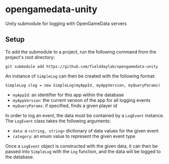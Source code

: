 # opengamedata-unity
Unity submodule for logging with OpenGameData servers

## Setup
To add the submodule to a project, run the following command from the project's root directory:

`git submodule add https://github.com/fielddaylab/opengamedata-unity`

An instance of `SimpleLog` can then be created with the following format:

`SimpleLog slog = new SimpleLog(myAppId, myAppVersion, myQueryParams)`

- `myAppId`: an identifier for this app within the database
- `myAppVersion`: the current version of the app for all logging events
- `myQueryParams`: if specified, finds a given player id

In order to log an event, the data must be contained by a `LogEvent` instance. The `LogEvent` class takes the following arguments:

- `data`: a `<string, string>` dictionary of data values for the given event
- `category`: an enum value to represent the given event type

Once a `LogEvent` object is constructed with the given data, it can then be passed into `SimpleLog` with the `Log` function, and the data will be logged to the database.
